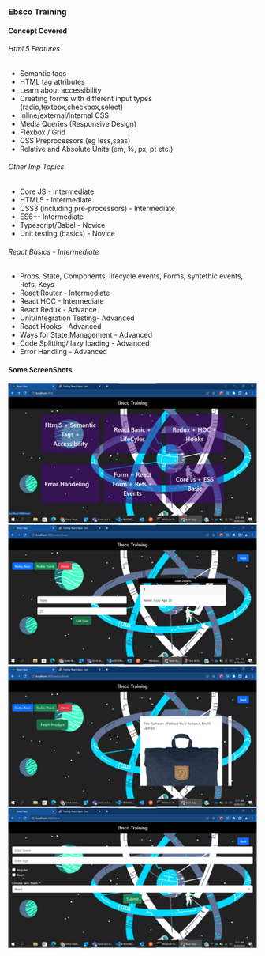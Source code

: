 ### Ebsco Training
#### Concept Covered
###### Html 5 Features
* Semantic tags
* HTML tag attributes 
* Learn about accessibility
* Creating forms with different input types (radio,textbox,checkbox,select)
* Inline/external/internal CSS
* Media Queries (Responsive Design)
* Flexbox / Grid
* CSS Preprocessors (eg less,saas)
* Relative and Absolute Units (em, %, px, pt etc.)

###### Other Imp Topics
* Core JS - Intermediate
* HTML5 - Intermediate
* CSS3 (including pre-processors) - Intermediate 
* ES6+- Intermediate
* Typescript/Babel - Novice
* Unit testing (basics) - Novice

###### React Basics - Intermediate
* Props. State, Components, lifecycle events, Forms, syntethic events, Refs, Keys
* React Router - Intermediate
* React HOC - Intermediate
* React Redux - Advance
* Unit/Integration Testing- Advanced
* React Hooks - Advanced
* Ways for State Management - Advanced
* Code Splitting/ lazy loading - Advanced
* Error Handling - Advanced

#### Some ScreenShots
![Screenshot](public/images/s1.png) 
![Screenshot](public/images/s2.png) 
![Screenshot](public/images/s3.png) 
![Screenshot](public/images/s4.png) 
